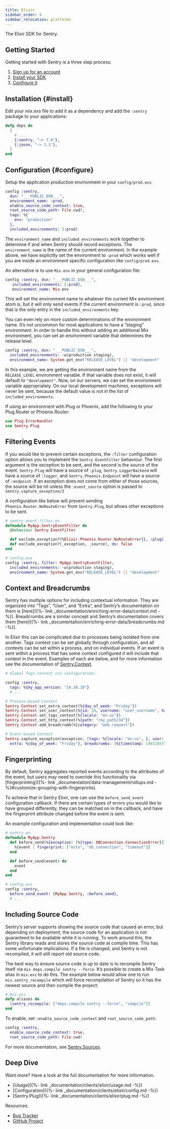 ```yaml
---
title: Elixir
sidebar_order: 4
sidebar_relocation: platforms
---
```


The Elixir SDK for Sentry.

## Getting Started
Getting started with Sentry is a three step process:

1.  [Sign up for an account](https://sentry.io/signup/)
2.  [Install your SDK](#install)
3.  [Configure it](#configure)

<!-- WIZARD -->
## Installation {#install}

Edit your mix.exs file to add it as a dependency and add the `:sentry` package to your applications:

```elixir
defp deps do
  [
    # ...
    {:sentry, "~> 7.0"},
    {:jason, "~> 1.1"},
  ]
end
```

## Configuration {#configure}

Setup the application production environment in your `config/prod.exs`

```elixir
config :sentry,
  dsn: "___PUBLIC_DSN___",
  environment_name: :prod,
  enable_source_code_context: true,
  root_source_code_path: File.cwd!,
  tags: %{
    env: "production"
  },
  included_environments: [:prod]
```

The `environment_name` and `included_environments` work together to determine if and when Sentry should record exceptions. The `environment_name` is the name of the current environment. In the example above, we have explicitly set the environment to `:prod` which works well if you are inside an environment specific configuration like `config/prod.exs`.

An alternative is to use `Mix.env` in your general configuration file:

```elixir
config :sentry, dsn: "___PUBLIC_DSN___",
   included_environments: [:prod],
   environment_name: Mix.env
```

This will set the environment name to whatever the current Mix environment atom is, but it will only send events if the current environment is `:prod`, since that is the only entry in the `included_environments` key.

You can even rely on more custom determinations of the environment name. It’s not uncommon for most applications to have a “staging” environment. In order to handle this without adding an additional Mix environment, you can set an environment variable that determines the release level.

```elixir
config :sentry, dsn: "___PUBLIC_DSN___",
  included_environments: ~w(production staging),
  environment_name: System.get_env("RELEASE_LEVEL") || "development"
```

In this example, we are getting the environment name from the `RELEASE_LEVEL` environment variable. If that variable does not exist, it will default to `"development"`. Now, on our servers, we can set the environment variable appropriately. On our local development machines, exceptions will never be sent, because the default value is not in the list of `included_environments`.

If using an environment with Plug or Phoenix, add the following to your Plug.Router or Phoenix.Router:

```elixir
use Plug.ErrorHandler
use Sentry.Plug
```
<!-- ENDWIZARD -->

## Filtering Events

If you would like to prevent certain exceptions, the `:filter` configuration option allows you to implement the `Sentry.EventFilter` behaviour. The first argument is the exception to be sent, and the second is the source of the event. `Sentry.Plug` will have a source of `:plug`, `Sentry.LoggerBackend` will have a source of `:logger`, and `Sentry.Phoenix.Endpoint` will have a source of `:endpoint`. If an exception does not come from either of those sources, the source will be nil unless the `:event_source` option is passed to `Sentry.capture_exception/2`

A configuration like below will prevent sending `Phoenix.Router.NoRouteError` from `Sentry.Plug`, but allows other exceptions to be sent.

```elixir
# sentry_event_filter.ex
defmodule MyApp.SentryEventFilter do
  @behaviour Sentry.EventFilter

  def exclude_exception?(%Elixir.Phoenix.Router.NoRouteError{}, :plug), do: true
  def exclude_exception?(_exception, _source), do: false
end

# config.exs
config :sentry, filter: MyApp.SentryEventFilter,
  included_environments: ~w(production staging),
  environment_name: System.get_env("RELEASE_LEVEL") || "development"
```

## Context and Breadcrumbs

Sentry has multiple options for including contextual information. They are organized into “Tags”, “User”, and “Extra”, and Sentry’s documentation on them is [here]({%- link _documentation/enriching-error-data/context.md -%}). Breadcrumbs are a similar concept and Sentry’s documentation covers them [here]({%- link _documentation/enriching-error-data/breadcrumbs.md -%}).

In Elixir this can be complicated due to processes being isolated from one another. Tags context can be set globally through configuration, and all contexts can be set within a process, and on individual events. If an event is sent within a process that has some context configured it will include that context in the event. Examples of each are below, and for more information see the documentation of [Sentry.Context](https://hexdocs.pm/sentry/Sentry.html#module-filtering-exceptions).

```elixir
# Global Tags context via configuration:

config :sentry,
  tags: %{my_app_version: "14.30.10"}
  # ...

# Process-based Context
Sentry.Context.set_extra_context(%{day_of_week: "Friday"})
Sentry.Context.set_user_context(%{id: 24, username: "user_username", has_subscription: true})
Sentry.Context.set_tags_context(%{locale: "en-us"})
Sentry.Context.set_http_context(%{path: "/my_path/34"})
Sentry.Context.add_breadcrumb(%{category: "web.request"})

# Event-based Context
Sentry.capture_exception(exception, [tags: %{locale: "en-us", }, user: %{id: 34},
  extra: %{day_of_week: "Friday"}, breadcrumbs: [%{timestamp: 1461185753845, category: "web.request"}]]
```

## Fingerprinting

By default, Sentry aggregates reported events according to the attributes of the event, but users may need to override this functionality via [fingerprinting]({%- link _documentation/data-management/rollups.md -%}#customize-grouping-with-fingerprints).

To achieve that in Sentry Elixir, one can use the `before_send_event` configuration callback. If there are certain types of errors you would like to have grouped differently, they can be matched on in the callback, and have the fingerprint attribute changed before the event is sent.

An example configuration and implementation could look like:

```elixir
# sentry.ex
defmodule MyApp.Sentry
  def before_send(%{exception: [%{type: DBConnection.ConnectionError}]} = event) do
    %{event | fingerprint: ["ecto", "db_connection", "timeout"]}
  end

  def before_send(event) do
    event
  end
end

# config.exs
config :sentry,
  before_send_event: {MyApp.Sentry, :before_send},
  # ...
```

## Including Source Code

Sentry’s server supports showing the source code that caused an error, but depending on deployment, the source code for an application is not guaranteed to be available while it is running. To work around this, the Sentry library reads and stores the source code at compile time. This has some unfortunate implications. If a file is changed, and Sentry is not recompiled, it will still report old source code.

The best way to ensure source code is up to date is to recompile Sentry itself via `mix deps.compile sentry --force`. It’s possible to create a Mix Task alias in `mix.exs` to do this. The example below would allow one to run `mix.sentry_recompile` which will force recompilation of Sentry so it has the newest source and then compile the project:

```elixir
# mix.exs
defp aliases do
  [sentry_recompile: ["deps.compile sentry --force", "compile"]]
end
```

To enable, set `:enable_source_code_context` and `root_source_code_path`:

```elixir
config :sentry,
  enable_source_code_context: true,
  root_source_code_path: File.cwd!
```

For more documentation, see [Sentry.Sources](https://hexdocs.pm/sentry/Sentry.Sources.html).

## Deep Dive

Want more? Have a look at the full documentation for more information.

-   [Usage]({%- link _documentation/clients/elixir/usage.md -%})
-   [Configuration]({%- link _documentation/clients/elixir/config.md -%})
-   [Sentry.Plug]({%- link _documentation/clients/elixir/plug.md -%})

Resources:

-   [Bug Tracker](http://github.com/getsentry/sentry-elixir/issues)
-   [GitHub Project](http://github.com/getsentry/sentry-elixir)
